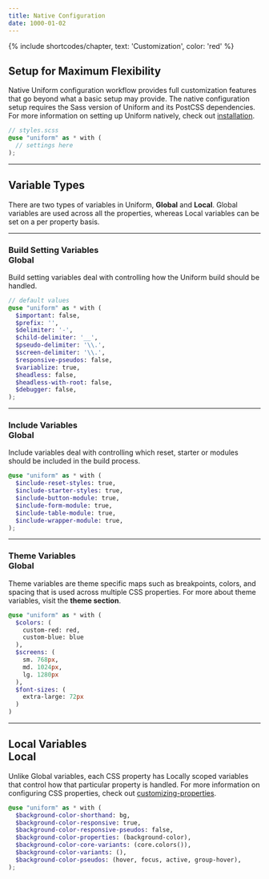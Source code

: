 ```yaml
---
title: Native Configuration
date: 1000-01-02
---
```


{% include shortcodes/chapter, text: 'Customization', color: 'red' %}

## Setup for Maximum Flexibility

Native Uniform configuration workflow provides full customization features that go beyond what a basic setup may provide. The native configuration setup requires the Sass version of Uniform and its PostCSS dependencies. For more information on setting up Uniform natively, check out <a class="hover.underline" href="/get-started/installation">installation</a>.

```scss
// styles.scss
@use "uniform" as * with (
  // settings here
);
```

---

## Variable Types

There are two types of variables in Uniform, **Global** and **Local**. Global variables are used across all the properties, whereas Local variables can be set on a per property basis.

---

### Build Setting Variables <div class="inline-block ml-2 px-2 py-1 bg-black radius-xs font-2xs font-600 align-middle text-white uppercase tracking-1">Global</div>

Build setting variables deal with controlling how the Uniform build should be handled.

```scss
// default values
@use "uniform" as * with (
  $important: false,
  $prefix: '',
  $delimiter: '-',
  $child-delimiter: '__',
  $pseudo-delimiter: '\\.',
  $screen-delimiter: '\\.',
  $responsive-pseudos: false,
  $variablize: true,
  $headless: false,
  $headless-with-root: false,
  $debugger: false,
);
```

---

### Include Variables <div class="inline-block ml-2 px-2 py-1 bg-black radius-xs font-2xs font-600 align-middle text-white uppercase tracking-1">Global</div>

Include variables deal with controlling which reset, starter or modules should be included in the build process.

```scss
@use "uniform" as * with (
  $include-reset-styles: true,
  $include-starter-styles: true,
  $include-button-module: true,
  $include-form-module: true,
  $include-table-module: true,
  $include-wrapper-module: true,
);
```

---

### Theme Variables <div class="inline-block ml-2 px-2 py-1 bg-black radius-xs font-2xs font-600 align-middle text-white uppercase tracking-1">Global</div>

Theme variables are theme specific maps such as breakpoints, colors, and spacing that is used across multiple CSS properties. For more about theme variables, visit the **theme section**.

```scss
@use "uniform" as * with (
  $colors: (
    custom-red: red,
    custom-blue: blue
  ),
  $screens: (
    sm. 768px,
    md. 1024px,
    lg. 1280px
  ),
  $font-sizes: (
    extra-large: 72px
  )
)
```

---

## Local Variables <div class="inline-block ml-2 px-2 py-1 bg-black radius-xs font-2xs font-600 align-middle text-white uppercase tracking-1">Local</div>

Unlike Global variables, each CSS property has Locally scoped variables that control how that particular property is handled. For more information on configuring CSS properties, check out <a class="hover.underline" href="/get-started/customizing-properties">customizing-properties</a>.

```scss
@use "uniform" as * with (
  $background-color-shorthand: bg,
  $background-color-responsive: true,
  $background-color-responsive-pseudos: false,
  $background-color-properties: (background-color),
  $background-color-core-variants: (core.colors()),
  $background-color-variants: (),
  $background-color-pseudos: (hover, focus, active, group-hover),
);
```
